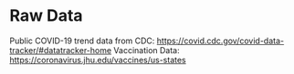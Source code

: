 # Raw Data

Public COVID-19 trend data from CDC: https://covid.cdc.gov/covid-data-tracker/#datatracker-home
Vaccination Data: https://coronavirus.jhu.edu/vaccines/us-states

